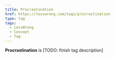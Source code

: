 ```yaml
---
title: Procrastination
href: https://lesswrong.com/tags/procrastination
type: tag
tags:
  - LessWrong
  - Concept
  - Tag
---
```


**Procrastination** is \[TODO: finish tag description\]